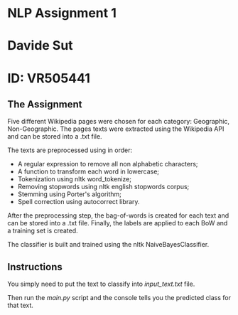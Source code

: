 # NLP Assignment 1
# Davide Sut 
# ID: VR505441

## The Assignment

Five different Wikipedia pages were chosen for each category: Geographic, Non-Geographic.
The pages texts were extracted using the Wikipedia API and can be stored into a .txt file.

The texts are preprocessed using in order:
- A regular expression to remove all non alphabetic characters;
- A function to transform each word in lowercase;
- Tokenization using nltk word_tokenize;
- Removing stopwords using nltk english stopwords corpus;
- Stemming using Porter's algorithm;
- Spell correction using autocorrect library.

After the preprocessing step, the bag-of-words is created for each text and can be stored into a .txt file.
Finally, the labels are applied to each BoW and a training set is created.

The classifier is built and trained using the nltk NaiveBayesClassifier.

## Instructions

You simply need to put the text to classify into _input\_text.txt_ file.

Then run the _main.py_ script and the console tells you the predicted class for that text.